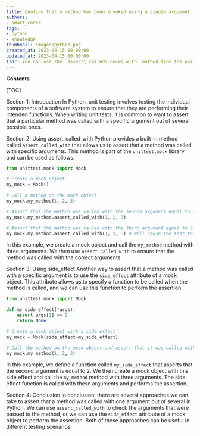 ```yaml
---
title: Confirm that a method has been invoked using a single argument from a group of multiple arguments
authors:
- smart_coder
tags:
- python
- knowledge
thumbnail: images/python.png
created_at: 2023-04-15 00:00:00
updated_at: 2023-04-15 00:00:00
tldr: You can use the `assert\_called\_once\_with` method from the unittest module to check that a method was called with a specific argument in Python.
---
```


**Contents**

[TOC]

Section 1: Introduction
In Python, unit testing involves testing the individual components of a software system to ensure that they are performing their intended functions. When writing unit tests, it is common to want to assert that a particular method was called with a specific argument out of several possible ones. 

Section 2: Using assert_called_with
Python provides a built-in method called `assert_called_with` that allows us to assert that a method was called with specific arguments. This method is part of the `unittest.mock` library and can be used as follows:

```python
from unittest.mock import Mock

# Create a mock object
my_mock = Mock()

# Call a method on the mock object
my_mock.my_method(1, 2, 3)

# Assert that the method was called with the second argument equal to 2
my_mock.my_method.assert_called_with(1, 2, 3)

# Assert that the method was called with the third argument equal to 3
my_mock.my_method.assert_called_with(1, 3, 3) # Will cause the test to fail!
```

In this example, we create a mock object and call the `my_method` method with three arguments. We then use `assert_called_with` to ensure that the method was called with the correct arguments.

Section 3: Using side_effect
Another way to assert that a method was called with a specific argument is to use the `side_effect` attribute of a mock object. This attribute allows us to specify a function to be called when the method is called, and we can use this function to perform the assertion.

```python
from unittest.mock import Mock

def my_side_effect(*args):
    assert args[1] == 2
    return None

# Create a mock object with a side effect
my_mock = Mock(side_effect=my_side_effect)

# Call the method on the mock object and assert that it was called with the second argument equal to 2
my_mock.my_method(1, 2, 3)
```

In this example, we define a function called `my_side_effect` that asserts that the second argument is equal to 2. We then create a mock object with this side effect and call the `my_method` method with three arguments. The side effect function is called with these arguments and performs the assertion.

Section 4: Conclusion
In conclusion, there are several approaches we can take to assert that a method was called with one argument out of several in Python. We can use `assert_called_with` to check the arguments that were passed to the method, or we can use the `side_effect` attribute of a mock object to perform the assertion. Both of these approaches can be useful in different testing scenarios.
